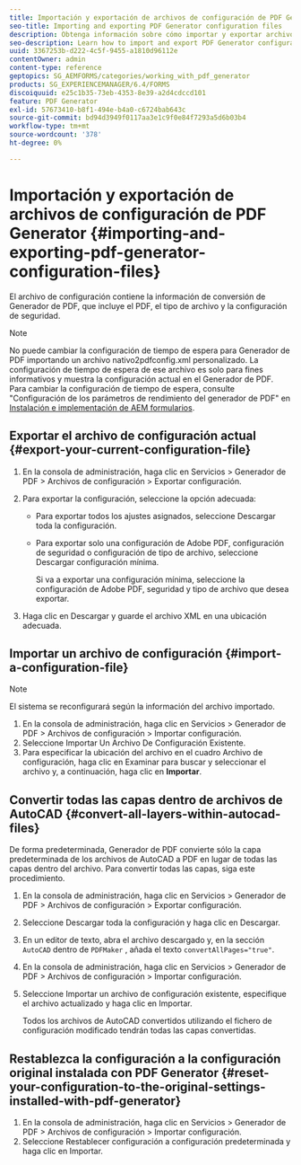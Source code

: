 ```yaml
---
title: Importación y exportación de archivos de configuración de PDF Generator
seo-title: Importing and exporting PDF Generator configuration files
description: Obtenga información sobre cómo importar y exportar archivos de configuración de PDF Generator.
seo-description: Learn how to import and export PDF Generator configuration files.
uuid: 3367253b-d222-4c5f-9455-a1810d96112e
contentOwner: admin
content-type: reference
geptopics: SG_AEMFORMS/categories/working_with_pdf_generator
products: SG_EXPERIENCEMANAGER/6.4/FORMS
discoiquuid: e25c1b35-73eb-4353-8e39-a2d4cdccd101
feature: PDF Generator
exl-id: 57673410-b8f1-494e-b4a0-c6724bab643c
source-git-commit: bd94d3949f0117aa3e1c9f0e84f7293a5d6b03b4
workflow-type: tm+mt
source-wordcount: '378'
ht-degree: 0%

---
```


# Importación y exportación de archivos de configuración de PDF Generator {#importing-and-exporting-pdf-generator-configuration-files}

El archivo de configuración contiene la información de conversión de Generador de PDF, que incluye el PDF, el tipo de archivo y la configuración de seguridad.

>[!NOTE]
>
>No puede cambiar la configuración de tiempo de espera para Generador de PDF importando un archivo nativo2pdfconfig.xml personalizado. La configuración de tiempo de espera de ese archivo es solo para fines informativos y muestra la configuración actual en el Generador de PDF. Para cambiar la configuración de tiempo de espera, consulte &quot;Configuración de los parámetros de rendimiento del generador de PDF&quot; en [Instalación e implementación de AEM formularios](https://www.adobe.com/go/learn_aemforms_installJBoss_63).

## Exportar el archivo de configuración actual {#export-your-current-configuration-file}

1. En la consola de administración, haga clic en Servicios > Generador de PDF > Archivos de configuración > Exportar configuración.
1. Para exportar la configuración, seleccione la opción adecuada:

   * Para exportar todos los ajustes asignados, seleccione Descargar toda la configuración.
   * Para exportar solo una configuración de Adobe PDF, configuración de seguridad o configuración de tipo de archivo, seleccione Descargar configuración mínima.

      Si va a exportar una configuración mínima, seleccione la configuración de Adobe PDF, seguridad y tipo de archivo que desea exportar.

1. Haga clic en Descargar y guarde el archivo XML en una ubicación adecuada.

## Importar un archivo de configuración {#import-a-configuration-file}

>[!NOTE]
>
>El sistema se reconfigurará según la información del archivo importado.

1. En la consola de administración, haga clic en Servicios > Generador de PDF > Archivos de configuración > Importar configuración.
1. Seleccione Importar Un Archivo De Configuración Existente.
1. Para especificar la ubicación del archivo en el cuadro Archivo de configuración, haga clic en Examinar para buscar y seleccionar el archivo y, a continuación, haga clic en **Importar**.

## Convertir todas las capas dentro de archivos de AutoCAD {#convert-all-layers-within-autocad-files}

De forma predeterminada, Generador de PDF convierte sólo la capa predeterminada de los archivos de AutoCAD a PDF en lugar de todas las capas dentro del archivo. Para convertir todas las capas, siga este procedimiento.

1. En la consola de administración, haga clic en Servicios > Generador de PDF > Archivos de configuración > Exportar configuración.
1. Seleccione Descargar toda la configuración y haga clic en Descargar.
1. En un editor de texto, abra el archivo descargado y, en la sección `AutoCAD` dentro de `PDFMaker` , añada el texto `convertAllPages="true"`.
1. En la consola de administración, haga clic en Servicios > Generador de PDF > Archivos de configuración > Importar configuración.
1. Seleccione Importar un archivo de configuración existente, especifique el archivo actualizado y haga clic en Importar.

   Todos los archivos de AutoCAD convertidos utilizando el fichero de configuración modificado tendrán todas las capas convertidas.

## Restablezca la configuración a la configuración original instalada con PDF Generator {#reset-your-configuration-to-the-original-settings-installed-with-pdf-generator}

1. En la consola de administración, haga clic en Servicios > Generador de PDF > Archivos de configuración > Importar configuración.
1. Seleccione Restablecer configuración a configuración predeterminada y haga clic en Importar.
